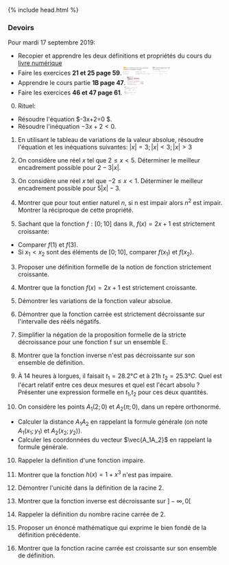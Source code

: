 {% include head.html %}

### Devoirs

Pour mardi 17 septembre 2019: 

* Recopier et apprendre les deux définitions et propriétés du cours du [livre numérique](https://fr.calameo.com/read/000596729923535cd3427)
* Faire les exercices **21 et 25 page 59**. <img src="./assets/img/p59n21.png" alt="21 page 59" height="20"/> <img src="./assets/img/p59n25.png" alt="25 page 59" height="20"/>
* Apprendre le cours partie **1B page 47**. <img src="./assets/img/p47n1B.png" alt="Partie 1B page 47" height="20"/>
* Faire les exercices **46 et 47 page 61**. <img src="./assets/img/p61n46-47.png" alt="46-47 page 61" height="20"/>


0. Rituel: 
  * Résoudre l'équation $-3x+2=0 $.
  * Résoudre l'inéquation $-3x+2 < 0$.
  
1. En utilisant le tableau de variations de la valeur absolue, résoudre l'équation et les inéquations suivantes:
<span>$|x|=3; |x|<3; |x|>3$</span>

1. On considère une réel $x$ tel que $2 \leq x <5$. Déterminer le meilleur encadrement possible pour <span>$2-3|x|$</span>.

1. On considère une réel $x$ tel que $-2 \leq x <1$. Déterminer le meilleur encadrement possible pour <span>$5|x|-3$</span>.

1. Montrer que pour tout entier naturel $n$, si n est impair alors $n^2$ est impair. Montrer la réciproque de cette propriété.

2. Sachant que la fonction $f:[0;10]$ dans $\mathbb{R}$, $f(x)=2x+1$ est strictement croissante:
  - Comparer $f(1)$ et $f(3)$.
  - Si $x_1 < x_2$ sont des éléments de $[0;10]$, comparer $f(x_1)$ et $f(x_2)$.

3. Proposer une définition formelle de la notion de fonction strictement croissante.

5. Montrer que la fonction $f(x)=2x+1$ est strictement croissante.

6. Démontrer les variations de la fonction valeur absolue.

6. Démontrer que la fonction carrée est strictement décroissante sur l'intervalle des rééls négatifs.

4. Simplifier la négation de la proposition formelle de la stricte décroissance pour une fonction f sur un ensemble E.

7. Montrer que la fonction inverse n'est pas décroissante sur son ensemble de définition.

1. À 14 heures à lorgues, il faisait $t_1=28.2°C$ et à 21h $t_2=25.3°C$. Quel est l'écart relatif entre ces deux mesures et quel est l'écart absolu ? Présenter une expression formelle en $t_1$,$t_2$ pour ces deux quantités.

1. On considère les points $A_1(2;0)$ et $A_2(\pi;0)$, dans un repère orthonormé. 
  * Calculer la distance $A_1A_2$ en rappelant la formule générale (on note $A_1(x_1;y_1)$ et $A_2(x_2;y_2))$.
  * Calculer les coordonnées du vecteur $\vec{A_1A_2}$ en rappelant la formule générale.

10. Rappeler la définition d'une fonction impaire.

11. Montrer que la fonction $h(x)=1+x^3$ n'est pas impaire.

14. Démontrer l'unicité dans la définition de la racine 2.

15. Montrer que la fonction inverse est décroissante sur $]-\infty, 0[$

12. Rappeler la définition du nombre racine carrée de 2.

13. Proposer un énoncé mathématique qui exprime le bien fondé de la définition précédente.


16. Montrer que la fonction racine carrée est croissante sur son ensemble de définition.


